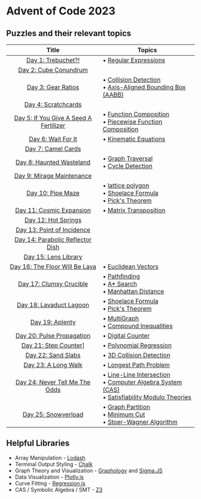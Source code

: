 # Advent of Code 2023

## Puzzles and their relevant topics

|                    Title                    | Topics                                                                                                                                                                                                                                        |
| :-----------------------------------------: | --------------------------------------------------------------------------------------------------------------------------------------------------------------------------------------------------------------------------------------------- |
|           [Day 1: Trebuchet?!][1]           | • [Regular Expressions](https://regexlearn.com/learn/regex101)                                                                                                                                                                                |
|         [Day 2: Cube Conundrum][2]          |                                                                                                                                                                                                                                               |
|           [Day 3: Gear Ratios][3]           | • [Collision Detection](https://en.wikipedia.org/wiki/Collision_detection)<br>• [Axis-Aligned Bounding Box (AABB)](https://en.wikipedia.org/wiki/Minimum_bounding_box)                                                                        |
|          [Day 4: Scratchcards][4]           |                                                                                                                                                                                                                                               |
| [Day 5: If You Give A Seed A Fertilizer][5] | • [Function Composition](https://en.wikipedia.org/wiki/Function_composition)<br>• [Piecewise Function Composition](https://ximera.osu.edu/csccmathematics/precalculus1/precalculus1/compositionPiecewise/piecewiseFunctions)                  |
|           [Day 6: Wait For It][6]           | • [Kinematic Equations](https://www.khanacademy.org/science/physics/one-dimensional-motion/kinematic-formulas/a/what-are-the-kinematic-formulas)                                                                                              |
|           [Day 7: Camel Cards][7]           |                                                                                                                                                                                                                                               |
|        [Day 8: Haunted Wasteland][8]        | • [Graph Traversal](https://en.wikipedia.org/wiki/Graph_traversal)<br>• [Cycle Detection](https://en.wikipedia.org/wiki/Cycle_detection)                                                                                                      |
|       [Day 9: Mirage Maintenance][9]        |                                                                                                                                                                                                                                               |
|           [Day 10: Pipe Maze][10]           | • [lattice polygon](https://mathworld.wolfram.com/LatticePolygon.html)<br>• [Shoelace Formula](https://en.wikipedia.org/wiki/Shoelace_formula#Shoelace_formula)<br>• [Pick's Theorem](https://en.wikipedia.org/wiki/Pick%27s_theorem)         |
|       [Day 11: Cosmic Expansion][11]        | • [Matrix Transposition](https://en.wikipedia.org/wiki/Transpose)                                                                                                                                                                             |
|          [Day 12: Hot Springs][12]          |                                                                                                                                                                                                                                               |
|      [Day 13: Point of Incidence][13]       |                                                                                                                                                                                                                                               |
|   [Day 14: Parabolic Reflector Dish][14]    |                                                                                                                                                                                                                                               |
|         [Day 15: Lens Library][15]          |                                                                                                                                                                                                                                               |
|    [Day 16: The Floor Will Be Lava][16]     | • [Euclidean Vectors](https://en.wikipedia.org/wiki/Euclidean_vector)                                                                                                                                                                         |
|        [Day 17: Clumsy Crucible][17]        | • [Pathfinding](https://en.wikipedia.org/wiki/Pathfinding)<br>• [A* Search](https://en.wikipedia.org/wiki/A*_search_algorithm)<br>• [Manhattan Distance](https://en.wikipedia.org/wiki/Longest_path_problem)                                |
|        [Day 18: Lavaduct Lagoon][18]        | • [Shoelace Formula](https://en.wikipedia.org/wiki/Shoelace_formula#Shoelace_formula)<br>• [Pick's Theorem](https://en.wikipedia.org/wiki/Pick%27s_theorem)                                                                                   |
|            [Day 19: Aplenty][19]            | • [MultiGraph](https://en.wikipedia.org/wiki/Multigraph) <br>• [Compound Inequalities](https://math.libretexts.org/Bookshelves/Algebra/Intermediate_Algebra_1e_(OpenStax)/02%3A_Solving_Linear_Equations/2.07%3A_Solve_Compound_Inequalities) |
|       [Day 20: Pulse Propagation][20]       | • [Digital Counter](https://en.wikipedia.org/wiki/Counter_(digital))                                                                                                                                                                          |
|         [Day 21: Step Counter][21]]         | • [Polynomial Regression](https://en.wikipedia.org/wiki/Polynomial_regression)                                                                                                                                                                                                                                              |
|          [Day 22: Sand Slabs][22]           | • [3D Collision Detection](https://developer.mozilla.org/en-US/docs/Games/Techniques/3D_collision_detection)                                                                                                                                  |
|          [Day 23: A Long Walk][23]          | • [Longest Path Problem](https://en.wikipedia.org/wiki/Longest_path_problem)                                                                                                                                                                  |
|    [Day 24: Never Tell Me The Odds][24]     | • [Line-Line Intersection](https://en.wikipedia.org/wiki/Line%E2%80%93line_intersection)<br>• [Computer Algebra System (CAS)](https://en.wikipedia.org/wiki/Computer_algebra_system)<br>• [Satisfiability Modulo Theories](https://en.wikipedia.org/wiki/Satisfiability_modulo_theories)                                                          |
|          [Day 25: Snowverload][25]          | • [Graph Partition](https://en.wikipedia.org/wiki/Graph_partition)<br>• [Minimum Cut](https://en.wikipedia.org/wiki/Minimum_cut)<br>• [Stoer-Wagner Algorithm](https://en.wikipedia.org/wiki/Stoer%E2%80%93Wagner_algorithm)                  |

[1]: https://adventofcode.com/2023/day/1
[2]: https://adventofcode.com/2023/day/2
[3]: https://adventofcode.com/2023/day/3
[4]: https://adventofcode.com/2023/day/4
[5]: https://adventofcode.com/2023/day/5
[6]: https://adventofcode.com/2023/day/6
[7]: https://adventofcode.com/2023/day/7
[8]: https://adventofcode.com/2023/day/8
[9]: https://adventofcode.com/2023/day/9
[10]: https://adventofcode.com/2023/day/10
[11]: https://adventofcode.com/2023/day/11
[12]: https://adventofcode.com/2023/day/12
[13]: https://adventofcode.com/2023/day/13
[14]: https://adventofcode.com/2023/day/14
[15]: https://adventofcode.com/2023/day/15
[16]: https://adventofcode.com/2023/day/16
[17]: https://adventofcode.com/2023/day/17
[18]: https://adventofcode.com/2023/day/18
[19]: https://adventofcode.com/2023/day/19
[20]: https://adventofcode.com/2023/day/20
[21]: https://adventofcode.com/2023/day/21
[22]: https://adventofcode.com/2023/day/22
[23]: https://adventofcode.com/2023/day/23
[24]: https://adventofcode.com/2023/day/24
[25]: https://adventofcode.com/2023/day/25

## Helpful Libraries

* Array Manipulation - [Lodash](https://lodash.com/)
* Terminal Output Styling - [Chalk](https://github.com/chalk/chalk)
* Graph Theory and Visualization - [Graphology](https://graphology.github.io/) and [Sigma.JS](https://www.sigmajs.org/)
* Data Visualization - [Plotly.js](https://plotly.com/javascript/)
* Curve Fitting - [Regression.js](https://tom-alexander.github.io/regression-js/)
* CAS / Symbolic Algebra / SMT - [Z3](https://github.com/Z3Prover/z3)